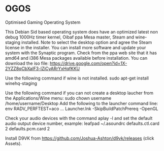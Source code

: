 # OGOS
Optimised Gaming Operating System

This Debian Sid based operating system does have an optimized  latest  non debug 1000Hz timer  kernel,  Oibaf ppa Mesa master, Steam and wine-staging  installed. Note to select the desktop option and agree the Steam license in the installer. You can install more software and update your system with the Synaptic program. Check from the  ppa web site that it has amd64 and i386 Mesa packages available before installation. You can download the iso file: https://drive.google.com/open?id=1X-2YZZ8qCbXaIF3-lZiCyARrYxHqfKKU

Use the following command if wine is not installed.
sudo apt-get install winehq-staging

Use the following command if you can not create a desktop laucher from the Applications/Wine menu:
sudo chown username /home/username/Desktop
Add the following to the launcher command line:
env RADV_PERFTEST=aco ... Launcher.lnk -SkipBuildPatchPrereq -OpenGL

Check your audio devices with the command aplay -l and set the default audio output device number, example:
leafpad  ~/.asoundrc
defaults.ctl.card 2
defaults.pcm.card 2

Install D9VK from https://github.com/Joshua-Ashton/d9vk/releases (click Assets).
